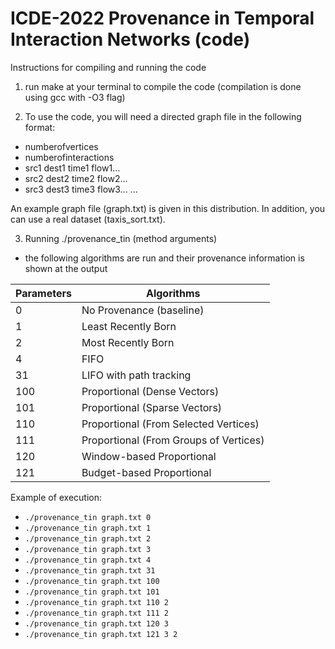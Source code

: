 # ICDE-2022 Provenance in Temporal Interaction Networks (code)

Instructions for compiling and running the code

1) run make at your terminal to compile the code (compilation is done using gcc with -O3 flag)

2) To use the code, you will need a directed graph file in the following format:
- numberofvertices
- numberofinteractions
- src1 dest1 time1 flow1...
- src2 dest2 time2 flow2...
- src3 dest3 time3 flow3...
...

An example graph file (graph.txt) is given in this distribution. In addition, you can use a real dataset (taxis_sort.txt).

3) Running ./provenance_tin <graph file> <method> (method arguments)
- the following algorithms are run and their provenance information is shown at the output
  
  
| Parameters | Algorithms |
| ------ | ------ |
| 0 | No Provenance (baseline) |
| 1 |	Least Recently Born |
| 2 |	Most Recently Born |
| 4 |	FIFO |
| 31 |	LIFO with path tracking |
| 100 |	Proportional (Dense Vectors) |
| 101 |	Proportional (Sparse Vectors) | 
| 110 |	Proportional (From Selected Vertices) |
| 111 |	Proportional (From Groups of Vertices) |
| 120 |	Window-based Proportional |
| 121 |	Budget-based Proportional |

Example of execution:
- ` ./provenance_tin graph.txt 0 `
- ` ./provenance_tin graph.txt 1 `
- ` ./provenance_tin graph.txt 2 `
- ` ./provenance_tin graph.txt 3 `
- ` ./provenance_tin graph.txt 4 `
- ` ./provenance_tin graph.txt 31 `
- ` ./provenance_tin graph.txt 100 `
- ` ./provenance_tin graph.txt 101 `
- ` ./provenance_tin graph.txt 110 2 `
- ` ./provenance_tin graph.txt 111 2 `
- ` ./provenance_tin graph.txt 120 3 `
- ` ./provenance_tin graph.txt 121 3 2 `
